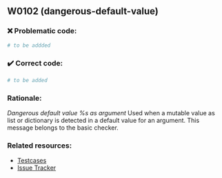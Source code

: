 ## W0102 (dangerous-default-value)

### :x: Problematic code:

```python
# to be addded
```

### :heavy_check_mark: Correct code:

```python
# to be added
```

### Rationale:

 *Dangerous default value %s as argument*
  Used when a mutable value as list or dictionary is detected in a default
  value for an argument. This message belongs to the basic checker.



### Related resources:

- [Testcases](#)
- [Issue Tracker](https://github.com/PyCQA/pylint/issues?q=is%3Aissue+%22dangerous-default-value%22+OR+%22W0102%22)
